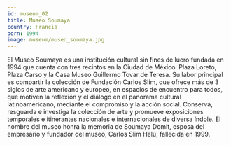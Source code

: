 ```yaml
---
id: museum_02
title: Museo Soumaya
country: Francia
born: 1994
image: museum/museo_soumaya.jpg
---
```

El Museo Soumaya es una institución cultural sin fines de lucro fundada en 1994 que cuenta con tres recintos en la Ciudad de México: Plaza Loreto, Plaza Carso y la Casa Museo Guillermo Tovar de Teresa. Su labor principal es compartir la colección de Fundación Carlos Slim, que ofrece más de 3 siglos de arte americano y europeo, en espacios de encuentro para todos, que motiven la reflexión y el diálogo en el panorama cultural latinoamericano, mediante el compromiso y la acción social.​ Conserva, resguarda e investiga la colección de arte y promueve exposiciones temporales e itinerantes nacionales e internacionales de diversa índole. El nombre del museo honra la memoria de Soumaya Domit, esposa del empresario y fundador del museo, Carlos Slim Helú, fallecida en 1999. 